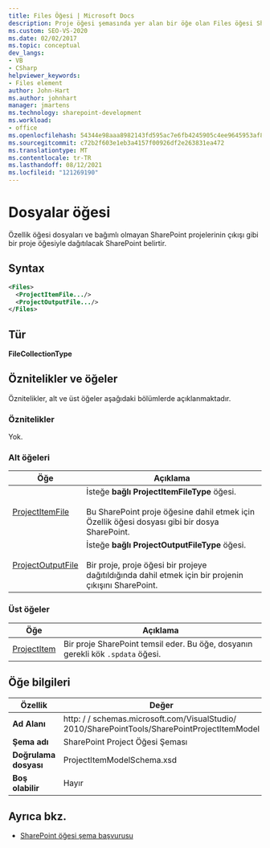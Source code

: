 ```yaml
---
title: Files Öğesi | Microsoft Docs
description: Proje öğesi şemasında yer alan bir öğe olan Files öğesi SharePoint başvuru bilgilerini görüntüleme.
ms.custom: SEO-VS-2020
ms.date: 02/02/2017
ms.topic: conceptual
dev_langs:
- VB
- CSharp
helpviewer_keywords:
- Files element
author: John-Hart
ms.author: johnhart
manager: jmartens
ms.technology: sharepoint-development
ms.workload:
- office
ms.openlocfilehash: 54344e98aaa8982143fd595ac7e6fb4245905c4ee9645953af889fafe15dde80
ms.sourcegitcommit: c72b2f603e1eb3a4157f00926df2e263831ea472
ms.translationtype: MT
ms.contentlocale: tr-TR
ms.lasthandoff: 08/12/2021
ms.locfileid: "121269190"
---
```

# <a name="files-element"></a>Dosyalar öğesi
  Özellik öğesi dosyaları ve bağımlı olmayan SharePoint projelerinin çıkışı gibi bir proje öğesiyle dağıtılacak SharePoint belirtir.

## <a name="syntax"></a>Syntax

```xml
<Files>
  <ProjectItemFile.../>
  <ProjectOutputFile.../>
</Files>
```

## <a name="type"></a>Tür
 **FileCollectionType**

## <a name="attributes-and-elements"></a>Öznitelikler ve öğeler
 Öznitelikler, alt ve üst öğeler aşağıdaki bölümlerde açıklanmaktadır.

### <a name="attributes"></a>Öznitelikler
 Yok.

### <a name="child-elements"></a>Alt öğeleri

|Öğe|Açıklama|
|-------------|-----------------|
|[ProjectItemFile](../sharepoint/projectitemfile-element.md)|İsteğe **bağlı ProjectItemFileType** öğesi.<br /><br /> Bu SharePoint proje öğesine dahil etmek için Özellik öğesi dosyası gibi bir dosya SharePoint.|
|[ProjectOutputFile](../sharepoint/projectoutputfile-element.md)|İsteğe **bağlı ProjectOutputFileType** öğesi.<br /><br /> Bir proje, proje öğesi bir projeye dağıtıldığında dahil etmek için bir projenin çıkışını SharePoint.|

### <a name="parent-elements"></a>Üst öğeler

|Öğe|Açıklama|
|-------------|-----------------|
|[ProjectItem](../sharepoint/projectitem-element.md)|Bir proje SharePoint temsil eder. Bu öğe, dosyanın gerekli kök `.spdata` öğesi.|

## <a name="element-information"></a>Öğe bilgileri

|Özellik|Değer|
|-|-|
|**Ad Alanı**|http: \/ \/ schemas.microsoft.com/VisualStudio/<br>2010/SharePointTools/SharePointProjectItemModel|
|**Şema adı**|SharePoint Project Öğesi Şeması|
|**Doğrulama dosyası**|ProjectItemModelSchema.xsd|
|**Boş olabilir**|Hayır|

## <a name="see-also"></a>Ayrıca bkz.
- [SharePoint öğesi şema başvurusu](../sharepoint/sharepoint-project-item-schema-reference.md)
